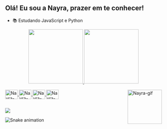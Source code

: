 ## Olá! Eu sou a Nayra, prazer em te conhecer!

- 📚 Estudando JavaScript e Python
<div align="center">
<div style="display: inline_block">
  <a href="https://github.com/nayrabelarmino">
  <img height="175em" src="https://github-readme-stats.vercel.app/api?username=nayrabelarmino&show_icons=true&theme=dracula">
  <img height="175em" src="https://github-readme-stats.vercel.app/api/top-langs/?username=nayrabelarmino&layout=compact&langs_count=7&theme=dracula">
</div>
</div>
<div style="display: inline_block"><br>
   <img align="center" alt="Nayra-html" height="30" width="40" src="https://cdn.jsdelivr.net/gh/devicons/devicon/icons/html5/html5-original.svg">
  <img align="center" alt="Nayra-css" height="30" width="40" src="https://cdn.jsdelivr.net/gh/devicons/devicon/icons/css3/css3-original.svg">
  <img align="center" alt="Nayra-js" height="30" width="40" src="https://cdn.jsdelivr.net/gh/devicons/devicon/icons/javascript/javascript-original.svg">
  <img align="center" alt="Nayra-python" height="30" width="40" src="https://cdn.jsdelivr.net/gh/devicons/devicon/icons/python/python-original.svg">
  <img align="right" alt="Nayra-gif" height="110" width="110" src="https://i.picasion.com/pic92/c1f9d0a3ae32ea1036e76172d512b297.gif">
</div>

##
  
<div>
<a href="https://www.linkedin.com/in/nayrabelarmino/" target="_blank"><img src="https://img.shields.io/badge/-LinkedIn-%230077B5?style=for-the-badge&logo=linkedin&logoColor=white" target="_blank"></a>

![Snake animation](https://github.com/nayrabelarmino/nayrabelarmino/blob/output/github-contribution-grid-snake.svg)

</div>
